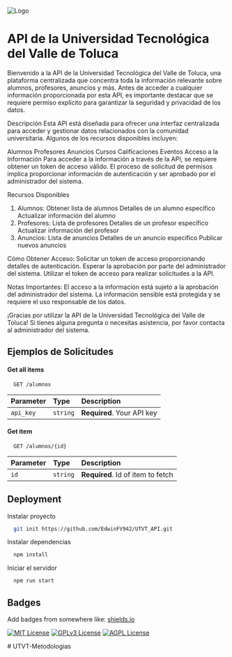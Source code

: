 
![Logo](https://utvtol.occ.com.mx/Content/SiteManager/rue/xmx5utvtolx/images/logo.png)


# API de la Universidad Tecnológica del Valle de Toluca

Bienvenido a la API de la Universidad Tecnológica del Valle de Toluca, una plataforma centralizada que concentra toda la información relevante sobre alumnos, profesores, anuncios y más. Antes de acceder a cualquier información proporcionada por esta API, es importante destacar que se requiere permiso explícito para garantizar la seguridad y privacidad de los datos.

Descripción
Esta API está diseñada para ofrecer una interfaz centralizada para acceder y gestionar datos relacionados con la comunidad universitaria. Algunos de los recursos disponibles incluyen:

Alumnos
Profesores
Anuncios
Cursos
Calificaciones
Eventos
Acceso a la Información
Para acceder a la información a través de la API, se requiere obtener un token de acceso válido. El proceso de solicitud de permisos implica proporcionar información de autenticación y ser aprobado por el administrador del sistema.

Recursos Disponibles
1. Alumnos:
Obtener lista de alumnos
Detalles de un alumno específico
Actualizar información del alumno
2. Profesores:
Lista de profesores
Detalles de un profesor específico
Actualizar información del profesor
3. Anuncios:
Lista de anuncios
Detalles de un anuncio específico
Publicar nuevos anuncios


Cómo Obtener Acceso:
Solicitar un token de acceso proporcionando detalles de autenticación.
Esperar la aprobación por parte del administrador del sistema.
Utilizar el token de acceso para realizar solicitudes a la API.

Notas Importantes:
El acceso a la información está sujeto a la aprobación del administrador del sistema.
La información sensible está protegida y se requiere el uso responsable de los datos.

¡Gracias por utilizar la API de la Universidad Tecnológica del Valle de Toluca! Si tienes alguna pregunta o necesitas asistencia, por favor contacta al administrador del sistema.
## Ejemplos de Solicitudes

#### Get all items

```http
  GET /alumnos
```

| Parameter | Type     | Description                |
| :-------- | :------- | :------------------------- |
| `api_key` | `string` | **Required**. Your API key |

#### Get item

```http
  GET /alumnos/{id}
```

| Parameter | Type     | Description                       |
| :-------- | :------- | :-------------------------------- |
| `id`      | `string` | **Required**. Id of item to fetch |




## Deployment

Instalar proyecto

```bash
  git init https://github.com/EdwinFV942/UTVT_API.git
```

Instalar dependencias

```bash
  npm install
```

Iniciar el servidor

```bash
  npm run start
```


## Badges

Add badges from somewhere like: [shields.io](https://shields.io/)

[![MIT License](https://img.shields.io/badge/License-MIT-green.svg)](https://choosealicense.com/licenses/mit/)
[![GPLv3 License](https://img.shields.io/badge/License-GPL%20v3-yellow.svg)](https://opensource.org/licenses/)
[![AGPL License](https://img.shields.io/badge/license-AGPL-blue.svg)](http://www.gnu.org/licenses/agpl-3.0)

#   U T V T - M e t o d o l o g i a s  
 